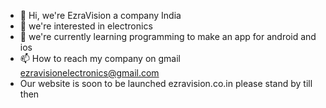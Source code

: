 - 👋 Hi, we're EzraVision a company India  
- 👀 we're interested in electronics
- 🌱 we're currently learning programming to make an app for android and ios
- 📫 How to reach my company on gmail ezravisionelectronics@gmail.com 
- Our website is soon to be launched ezravision.co.in please stand by till then
